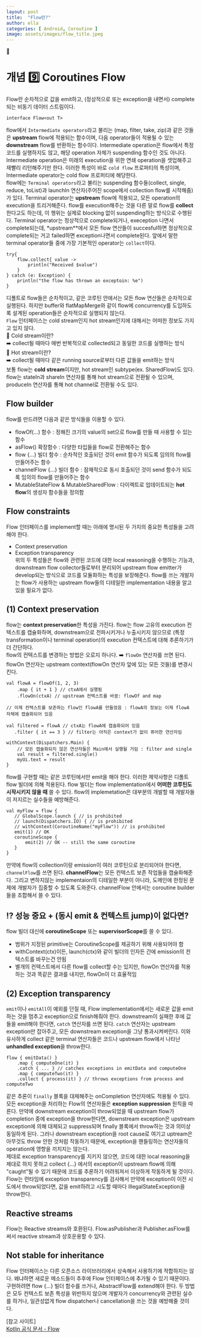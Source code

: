 ```yaml
---
layout: post
title:  "Flow란?"
author: ella
categories: [ Android, Coroutine ]
image: assets/images/flow_title.jpeg
---
```

🤖  
# 개념 9️⃣ Coroutines Flow  

Flow란 순차적으로 값을 emit하고, (정상적으로 또는 exception을 내면서) complete되는 비동기 데이터 스트림이다.
``` 
interface Flow<out T>
```
flow에서 ```Intermediate operators```라고 불리는 (map, filter, take, zip)과 같은 것들은 **upstream** flow에 적용되는 함수이며, 다음 operator들이 적용될 수 있는 **downstream** flow를 반환하는 함수이다. Intermediate operation은 flow에서 특정 코드를 실행하지도 않고, 해당 operation 자체가 suspending 함수인 것도 아니다. Intermediate operation은 미래의 execution을 위한 연쇄 operation을 셋업해주고 재빨리 리턴해주기만 한다. 이러한 특성이 바로 ```cold flow``` 프로퍼티의 특성이며, Intermediate operator는 cold flow 프로퍼티에 해당한다.  
flow에는 ```Terminal operators```라고 불리는 suspending 함수들(collect, single, reduce, toList)과 launchIn 연산자(주어진 scope에서 collection flow를 시작해줌)가 있다. Terminal operator는 **upstream** flow에 적용되고, 모든 operation의 execution을 트리거해준다. flow를 execution해주는 것을 다른 말로 flow를 **collect**한다고도 하는데, 이 행위는 실제로 blocking 없이 suspending하는 방식으로 수행된다. Terminal operator는 정상적으로 complete되거나, exeception 나면서 complete되는데, *upstream**에서 모든 flow 연산들이 succesful하면 정상적으로 complete되는 거고 failed하면 exception나면서 complete된다. 앞에서 말한 terminal operator들 중에 가장 기본적인 operator는 ```collect```이다.   
``` 
try{
    flow.collect{ value ->
        println("Received $value")
    }
} catch (e: Exception) {
    println("the flow has thrown an exceptoin: %e")
}
```
디폴트로 flow들은 순차적이고, 같은 코루틴 안에서는 모든 flow 연산들은 순차적으로 실행된다. 하지만 buffer와 flatMapMerge와 같이 flow에 concurrency를 도입하도록 설계된 operation들은 순차적으로 실행되지 않는다.  
```Flow``` 인터페이스는 cold stream인지 hot stream인지에 대해서는 어떠한 정보도 가지고 있지 않다.  
🌟 Cold stream이란?  
➡️ collect될 때마다 매번 반복적으로 collected되고 동일한 코드를 실행하는 방식  
🌟 Hot stream이란?  
➡️ collect될 때마다 같은 running source로부터 다른 값들을 emit하는 방식  
보통 flow는 **cold stream**이지만, hot stream인 subtype(ex. SharedFlow)도 있다. flow는 stateIn과 shareIn 연산자를 통해 hot stream으로 전환될 수 있으며, produceIn 연산자를 통해 hot channel로 전환될 수도 있다.
## Flow builder
flow를 만드려면 다음과 같은 방식들을 이용할 수 있다.
* flowOf(...) 함수 : 정해진 크기의 value의 set으로 flow를 만들 때 사용할 수 있는 함수
* asFlow() 확장함수 : 다양한 타입들을 flow로 전환해주는 함수
* flow {...} 빌더 함수 : 순차적인 호출되던 것이 emit 함수가 되도록 임의의 flow를 만들어주는 함수 
* channelFlow {...} 빌더 함수 : 잠재적으로 동시 호출되던 것이 send 함수가 되도록 임의의 flow를 만들어주는 함수
* MutableStateFlow & MutableSharedFlow : 다이렉트로 업데이트되는 **hot flow**의 생성자 함수들을 정의함

## Flow constraints
Flow 인터페이스를 implement할 때는 아래에 명시된 두 가지의 중요한 특성들을 고려해야 한다.
* Context preservation
* Exception transparency  
위의 두 특성들은 flow와 관련된 코드에 대한 local reasoning을 수행하는 기능과, downstream flow collector들로부터 분리되어 upstream flow emitter가 develop되는 방식으로 코드를 모듈화하는 특성을 보장해준다. flow를 쓰는 개발자는 flow가 사용하는 upstream flow들의 디테일한 implementation 내용을 알고 있을 필요가 없다. 

## (1) Context preservation
flow는 **context preservation**한 특성을 가진다. flow는 flow 고유의 execution 컨텍스트를 캡슐화하며, downstream으로 전파시키거나 누출시키지 않으므로 (특정 transformation이나 terminal operation)의 execution 컨텍스트에 대해 추론하기가 더 간단하다.  
flow의 컨텍스트를 변경하는 방법은 오로지 하나다. ➡️ ```flowOn``` 연산자를 쓰면 된다. flowOn 연산자는 upstream context(flowOn 연산자 앞에 있는 모든 것들)를 변경시킨다.  
```
val flowA = flowOf(1, 2, 3)
    .map { it + 1 } // ctxA에서 실행됨 
    .flowOn(ctxA) // upstream 컨텍스트를 바꿈: flowOf and map

// 이제 컨텍스트를 보존하는 flow인 flowA를 만들었음 : flowA의 정보는 이제 flowA 자체에 캡슐화되어 있음

val filtered = flowA // ctxA는 flowA에 캡술화되어 있음
   .filter { it == 3 } // filter는 아직은 context가 없이 퓨어한 연산자임

withContext(Dispatchers.Main) {
    // 모든 캡슐화되지 않은 연산자들은 Main에서 실행될 거임 : filter and single
    val result = filtered.single()
    myUi.text = result
}  
```  
flow를 구현할 때는 같은 코루틴에서만 emit을 해야 한다. 이러한 제약사항은 디폴트 flow 빌더에 의해 적용된다. flow 빌더는 flow implementation에서 **어떠한 코루틴도 시작시키지 않을 때** 쓸 수 있다. flow의 implemetation은 대부분의 개발할 때 개발자들이 저지르는 실수들을 예방해준다. 
``` 
val myFlow = flow {
   // GlobalScope.launch { // is prohibited
   // launch(Dispatchers.IO) { // is prohibited
   // withContext(CoroutineName("myFlow")) // is prohibited
   emit(1) // OK
   coroutineScope {
       emit(2) // OK -- still the same coroutine
   }
}
``` 
만약에 flow의 collection이랑 emission이 여러 코루틴으로 분리되어야 한다면, ```channelFlow```를 쓰면 된다. **channelFlow**는 모든 컨텍스트 보존 작업들을 캡슐화해준다. 그리고 변하지않는 implementaion의 디테일한 부분이 아니라, 도메인에 한정된 문제에 개발자가 집중할 수 있도록 도와준다. channelFlow 안에서는 coroutine builder들을 조합해서 쓸 수 있다.  

## ⁉️ 성능 중요 + (동시 emit & 컨텍스트 jump)이 없다면?
flow 빌더 대신에 **coroutineScope** 또는 **supervisorScope**를 쓸 수 있다. 
* 범위가 지정된 primitive는 CoroutineScope를 제공하기 위해 사용되어야 함
* withContext(ctx)이든, launch(ctx)와 같이 빌더의 인자든 간에 emission의 컨텍스트를 바꾸는건 안됨
* 별개의 컨텍스트에서 다른 flow를 collect할 수는 있지만, flowOn 연산자를 적용하는 것과 똑같은 결과를 내지만, flowOn이 더 효율적임   

## (2) Exception transparency
```emit```이나 ```emitAll```이 예외를 던질 때, Flow implementation에서는 새로운 값을 emit하는 것을 멈추고 exception으로 finish해줘야 한다. downstream이 실패한 후에 값들을 emit해야 한다면, ```catch``` 연산자를 쓰면 된다. ```catch``` 연산자는 upstream exception만 잡아주고, 모든 downstream exception을 그냥 통과시켜버린다. 이와 유사하게 collect 같은 terminal 연산자들은 코드나 upstream flow에서 나타난 **unhandled exception**을 throw한다. 
```
flow { emitData() }
    .map { computeOne(it) }
    .catch { ... } // catches exceptions in emitData and computeOne
    .map { computeTwo(it) }
    .collect { process(it) } // throws exceptions from process and computeTwo
```
같은 추론이 ```finally``` 블록을 대체해주는 onCompletion 연산자에도 적용될 수 있다. 모든 exception을 처리하는 Flow의 연산자들은 **exception suppression** 원칙을 따른다. 만약에 downstream exception이 throw되었을 때 upstream flow가 completion 중에 exception을 throw한다면, downstream exception은 upstream exception에 의해 대체되고 suppress되며 finally 블록에서 throw하는 것과 의미상 동일하게 된다. 그러나 downstream exception을 root cause로 여기고 uptream은 아무것도 throw 안한 것처럼 작동하기 때문에, exception을 핸들링하는 연산자들의 operation에 영향을 끼치지는 않는다.  
제대로 exception transparency를 지키지 않으면, 코드에 대한 local reasoning을 제대로 하지 못하고 collect {...} 에서의 exception이 upstream flow에 의해 "caught"될 수 있기 때문에 코드를 추론하기 어려워져서 이상하게 작동하게 될 것이다.  
Flow는 런타임에 exception transparency를 검사해서 만약에 exception이 이전 시도에서 throw되었다면, 값을 emit하려고 시도할 때마다 IllegalStateException을 throw한다. 

## Reactive streams
Flow는 Reactive streams와 호환된다. Flow.asPublisher과 Publisher.asFlow를 써서 reactive stream과 상호운용할 수 있다. 

## Not stable for inheritance
Flow 인터페이스는 다른 오픈소스 라이브러리에서 상속해서 사용하기에 적합하지는 않다. 왜냐하면 새로운 메소드들이 추후에 Flow 인터페이스에 추가될 수 있기 때문이다.  
구현하려면 flow {...} 빌더 함수를 쓰거나, AbstractFlow를 extend해야 한다. 두 방법은 모두 컨텍스트 보존 특성을 위반하지 않으며 개발자가 concurrency와 관련된 실수를 하거나, 일관성없게 flow dispatcher나 cancellation을 쓰는 것을 예방해줄 것이다. 


[참고 사이트]  
[Kotlin 공식 문서 - Flow](https://kotlin.github.io/kotlinx.coroutines/kotlinx-coroutines-core/kotlinx.coroutines.flow/-flow/)  
